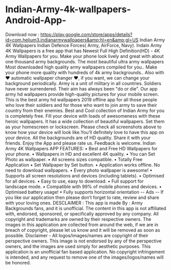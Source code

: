 # Indian-Army-4k-wallpapers-Android-App-
Download now : https://play.google.com/store/apps/details?id=com.helium3.indianarmywallpapers&amp;hl=en&amp;gl=US  Indian Army 4K Wallpapers   Indian Defence Forces( Army, AirForce, Navy). Indain Army 4K Wallpapers is a free app that has Newest Full High Definition(HD) - 4K Army Wallpapers for you. Make your phone look lively and great with about one thousand army backgrounds.  The most beautiful ultra army wallpapers Most downloaded high quality army wallpapers compiled for you.. Make your phone more quality with hundreds of 4k army backgrounds.. Also with ❤ automatic wallpaper changer ❤, if you want, we can change your background periodically.   Army is a unit of military in all countries. Soldiers have never surrendered. Their aim has always been "do or die". Our app army hd wallpapers provide high-quality pictures for your mobile screen. This is the best army hd wallpapers 2019 offline app for all those people who love their soldiers and for those who want to join army to save their country from their enemies.  Best and Cool collection of Indian Army for you is completely free. Fill your device with loads of awesomeness with these heroic wallpapers. It has a wide collection of beautiful wallpapers. Set them as your homescreen or lockscreen. Please check all screenshots above to know how your device will look like.You’ll definitely love to have this app on your device. All the backgrounds are of HD quality. Share it with your friends. Enjoy the App and please rate us. Feedback is welcome.  Indian Army 4K Wallpapers APP FEATURES: • Best and Free HD Wallpapers for your phone. • Wallpapers in HD and excellent 4K quality. • You can Set Photo as wallpaper. • All screens sizes compatible. • Totally Free Application • Set Wallpaper by Set button. • Application works offline. No need to download wallpapers. • Every photo wallpaper is awesome! • Supports all screen resolutions and devices (including tablets). • Optimised for all devices. • Easy to use, easy to download. • Full support for landscape mode. • Compatible with 99% of mobile phones and devices. • Optimised battery usage! • Fully supports horizontal orientation -- Ads --  If you like our application then please don’t forget to rate, review and share with your loving ones.  DESCLAIMER : This app is made By : Army Backgrounds fans, and it is unofficial. The content in this app is not affiliated with, endorsed, sponsored, or specifically approved by any company. All copyright and trademarks are owned by their respective owners. The images in this application are collected from around the web, if we are in breach of copyright, please let us know and it will be removed as soon as possible.  Disclaimer - All logos/images/names are copyright of their perspective owners. This image is not endorsed by any of the perspective owners, and the images are used simply for aesthetic purposes. This application is an unofficial fan based application. No copyright infringement is intended, and any request to remove one of the images/logos/names will be honored.
